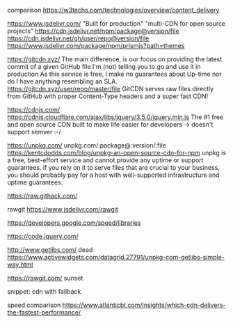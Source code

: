
comparison  https://w3techs.com/technologies/overview/content_delivery



https://www.jsdelivr.com/
"Built for production"
"multi-CDN for open source projects"
https://cdn.jsdelivr.net/npm/package@version/file
https://cdn.jsdelivr.net/gh/user/repo@version/file
https://www.jsdelivr.com/package/npm/prismjs?path=themes


https://gitcdn.xyz/
The main difference, is our focus on providing the latest commit of a given GitHub file
I'm (not) telling you to go and use it in production
As this service is free, I make no guarantees about Up-time nor do I have anything resembling an SLA.
https://gitcdn.xyz/user/repo/master/file
GitCDN serves raw files directly from GitHub with proper Content-Type headers and a super fast CDN!


https://cdnjs.com/
https://cdnjs.cloudflare.com/ajax/libs/jquery/3.5.0/jquery.min.js
The #1 free and open source CDN built to make life easier for developers
-> doesn't support semver :-/


https://unpkg.com/
unpkg.com/:package@:version/:file
https://kentcdodds.com/blog/unpkg-an-open-source-cdn-for-npm
unpkg is a free, best-effort service and cannot provide any uptime or support guarantees.
if you rely on it to serve files that are crucial to your business, you should probably pay for a host with well-supported infrastructure and uptime guarantees.



https://raw.githack.com/

rawgit
https://www.jsdelivr.com/rawgit


https://developers.google.com/speed/libraries

https://code.jquery.com/


http://www.getlibs.com/  dead
https://www.activewidgets.com/datagrid.27791/unpkg-com-getlibs-simple-way.html

https://rawgit.com/ sunset


snippet: cdn with fallback


speed comparison      https://www.atlanticbt.com/insights/which-cdn-delivers-the-fastest-performance/
